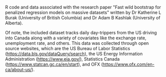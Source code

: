 R code and data associated with the research paper "Fast wild bootstrap for penalized regression models on massive datasets" written by Dr Katherine L Burak (University of British Columbia) and Dr Adam B Kashlak (University of Alberta).

Of note, the included dataset tracks daily day-trippers from the US driving into Canada along with a variety of covariates like the exchange rate, unemployment rate, and others.
This data was collected through open source websites, which are the US Bureau of Labor Statistics (https://data.bls.gov/dataQuery/search), the US Energy Information Administration (https://www.eia.gov/), Statistics Canada (https://www.statcan.gc.ca/en/start), and OFX (https://www.ofx.com/en-ca/about-us/).
